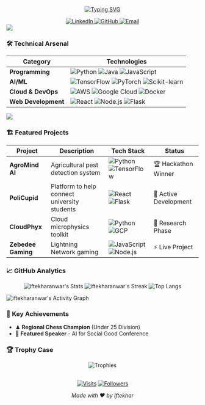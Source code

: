 <!-- Header with Working Typing Animation -->
<p align="center">
  <a href="https://git.io/typing-svg">
    <img src="https://readme-typing-svg.herokuapp.com?font=Fira+Code&pause=1000&width=435&lines=Hi+%F0%9F%91%8B%2C+I'm+Iftekhar+Anwar;Computer+Engineer;ML+%26+Cloud+Specialist;Hackathon+Winner;AI+for+Social+Impact" alt="Typing SVG" />
  </a>
</p>

<!-- Verified Social Badges -->
<div align="center">
  <a href="https://www.linkedin.com/in/iftekharanwar/" target="_blank">
    <img src="https://img.shields.io/badge/-LinkedIn-0A66C2?style=flat&logo=linkedin&logoColor=white" alt="LinkedIn"/>
  </a>
  <a href="https://github.com/iftekharanwar" target="_blank">
    <img src="https://img.shields.io/badge/-GitHub-181717?style=flat&logo=github&logoColor=white" alt="GitHub"/>
  </a>
  <a href="mailto:iftekharanwar1002@gmail.com" target="_blank">
    <img src="https://img.shields.io/badge/-Email-EA4335?style=flat&logo=gmail&logoColor=white" alt="Email"/>
  </a>
</div>

<!-- Verified Divider -->
<img src="https://user-images.githubusercontent.com/73097560/115834477-dbab4500-a447-11eb-908a-139a6edaec5c.gif">

### 🛠️ Technical Arsenal
<div align="center">
  
| **Category**       | **Technologies**                                                                                                      |
|---------------------|-----------------------------------------------------------------------------------------------------------------------|
| **Programming**     | ![Python](https://img.shields.io/badge/-Python-3776AB?logo=python&logoColor=white) ![Java](https://img.shields.io/badge/-Java-007396?logo=java&logoColor=white) ![JavaScript](https://img.shields.io/badge/-JavaScript-F7DF1E?logo=javascript&logoColor=black) |
| **AI/ML**           | ![TensorFlow](https://img.shields.io/badge/-TensorFlow-FF6F00?logo=tensorflow&logoColor=white) ![PyTorch](https://img.shields.io/badge/-PyTorch-EE4C2C?logo=pytorch&logoColor=white) ![Scikit-learn](https://img.shields.io/badge/-Scikit--learn-F7931E?logo=scikit-learn&logoColor=white) |
| **Cloud & DevOps**  | ![AWS](https://img.shields.io/badge/-AWS-232F3E?logo=amazon-aws&logoColor=white) ![Google Cloud](https://img.shields.io/badge/-GCP-4285F4?logo=google-cloud&logoColor=white) ![Docker](https://img.shields.io/badge/-Docker-2496ED?logo=docker&logoColor=white) |
| **Web Development** | ![React](https://img.shields.io/badge/-React-61DAFB?logo=react&logoColor=black) ![Node.js](https://img.shields.io/badge/-Node.js-339933?logo=nodedotjs&logoColor=white) ![Flask](https://img.shields.io/badge/-Flask-000000?logo=flask&logoColor=white) |

</div>

<!-- Verified Divider -->
<img src="https://user-images.githubusercontent.com/73097560/115834477-dbab4500-a447-11eb-908a-139a6edaec5c.gif">

### 🏗️ Featured Projects
<div align="center">

| Project | Description | Tech Stack | Status |
|---------|-------------|------------|--------|
| **AgroMind AI** | Agricultural pest detection system | ![Python](https://img.shields.io/badge/-Python-3776AB?logo=python&logoColor=white) ![TensorFlow](https://img.shields.io/badge/-TensorFlow-FF6F00?logo=tensorflow&logoColor=white) | 🏆 Hackathon Winner |
| **PoliCupid** | Platform to help connect university students | ![React](https://img.shields.io/badge/-React-61DAFB?logo=react&logoColor=black) ![Flask](https://img.shields.io/badge/-Flask-000000?logo=flask&logoColor=white) | 🚀 Active Development |
| **CloudPhyx** | Cloud microphysics toolkit | ![Python](https://img.shields.io/badge/-Python-3776AB?logo=python&logoColor=white) ![GCP](https://img.shields.io/badge/-GCP-4285F4?logo=google-cloud&logoColor=white) | 🔬 Research Phase |
| **Zebedee Gaming** | Lightning Network gaming | ![JavaScript](https://img.shields.io/badge/-JavaScript-F7DF1E?logo=javascript&logoColor=black) ![Node.js](https://img.shields.io/badge/-Node.js-339933?logo=nodedotjs&logoColor=white) | ⚡ Live Project |

</div>

<!-- Verified Stats Section -->
### 📈 GitHub Analytics
<div align="center">
  
![iftekharanwar's Stats](https://github-readme-stats.vercel.app/api?username=iftekharanwar&theme=vue-dark&show_icons=true&hide_border=true&count_private=true)
![iftekharanwar's Streak](https://github-readme-streak-stats.herokuapp.com/?user=iftekharanwar&theme=vue-dark&hide_border=true)
![Top Langs](https://github-readme-stats.vercel.app/api/top-langs/?username=iftekharanwar&theme=vue-dark&layout=compact&hide_border=true)

</div>

<!-- Verified Activity Graph -->
![iftekharanwar's Activity Graph](https://github-readme-activity-graph.vercel.app/graph?username=iftekharanwar&theme=react-dark&bg_color=0D1117&hide_border=true&area=true)

<!-- Verified Achievements -->
### 🏅 Key Achievements
- ♟ **Regional Chess Champion** (Under 25 Division)
- 📢 **Featured Speaker** - AI for Social Good Conference


<!-- Achievements Carousel -->
### 🏆 Trophy Case
<div align="center">
  <img src="https://github-profile-trophy.vercel.app/?username=iftekharanwar&theme=onedark&no-frame=true&row=1&column=8" alt="Trophies">
</div>

<br>

<!-- Verified Footer -->
<div align="center">
  
[![Visits](https://komarev.com/ghpvc/?username=iftekharanwar&color=00FF9D&style=flat)](https://github.com/iftekharanwar)
[![Followers](https://img.shields.io/github/followers/iftekharanwar?label=Follow&style=social)](https://github.com/iftekharanwar)

</div>

<p align="center">
  <i>Made with ❤️ by Iftekhar</i>
</p>
